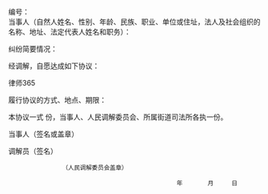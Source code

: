 
 编号：                   
当事人（自然人姓名、性别、年龄、民族、职业、单位或住址，法人及社会组织的名称、地址、法定代表人姓名和职务）：
                                                                      
                                                                      
                                                                      
纠纷简要情况：                                                        
                                                                      
                                                                      
                                                                       
经调解，自愿达成如下协议：                                            
                                                                      




 
律师365






                                                                      

                                                                      

履行协议的方式、地点、期限：                                     

                                                                 

                                                                  

                                                                  

   本协议一式        份，当事人、人民调解委员会、所属街道司法所各执一份。

   当事人（签名或盖章）                                              

                                                                      

调解员（签名）                                                     

                   （人民调解委员会盖章）

                                                   年       月     日





 


 

 
 
 
 
 
  


  
 

  


  


  
 
 
 
 


